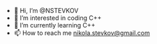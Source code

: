 - 👋 Hi, I’m @NSTEVKOV
- 👀 I’m interested in coding C++
- 🌱 I’m currently learning C++
- 📫 How to reach me nikola.stevkov@gmail.com

<!---
NSTEVKOV/NSTEVKOV is a ✨ special ✨ repository because its `README.md` (this file) appears on your GitHub profile.
You can click the Preview link to take a look at your changes.
--->
